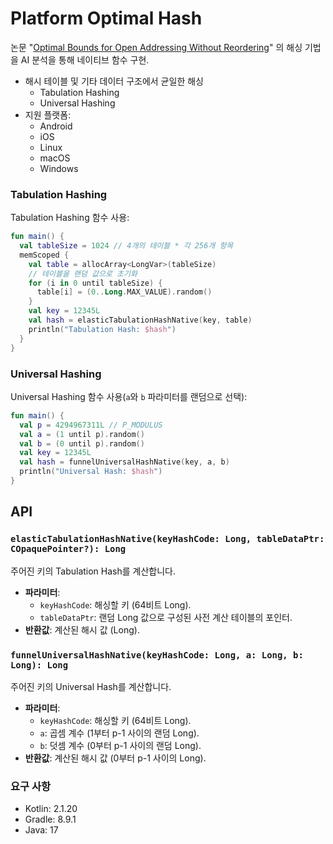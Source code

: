 # Platform Optimal Hash

논문 "[Optimal Bounds for Open Addressing Without Reordering](https://arxiv.org/abs/2501.02305)" 의 해싱 기법을 AI 분석을 통해
네이티브 함수 구현.

- 해시 테이블 및 기타 데이터 구조에서 균일한 해싱
  - Tabulation Hashing
  - Universal Hashing
- 지원 플랫폼:
  - Android
  - iOS
  - Linux
  - macOS
  - Windows

### Tabulation Hashing

Tabulation Hashing 함수 사용:

```kotlin
fun main() {
  val tableSize = 1024 // 4개의 테이블 * 각 256개 항목
  memScoped {
    val table = allocArray<LongVar>(tableSize)
    // 테이블을 랜덤 값으로 초기화
    for (i in 0 until tableSize) {
      table[i] = (0..Long.MAX_VALUE).random()
    }
    val key = 12345L
    val hash = elasticTabulationHashNative(key, table)
    println("Tabulation Hash: $hash")
  }
}
```

### Universal Hashing

Universal Hashing 함수 사용(`a`와 `b` 파라미터를 랜덤으로 선택):

```kotlin
fun main() {
  val p = 4294967311L // P_MODULUS
  val a = (1 until p).random()
  val b = (0 until p).random()
  val key = 12345L
  val hash = funnelUniversalHashNative(key, a, b)
  println("Universal Hash: $hash")
}
```

## API

### `elasticTabulationHashNative(keyHashCode: Long, tableDataPtr: COpaquePointer?): Long`

주어진 키의 Tabulation Hash를 계산합니다.

- **파라미터**:
  - `keyHashCode`: 해싱할 키 (64비트 Long).
  - `tableDataPtr`: 랜덤 Long 값으로 구성된 사전 계산 테이블의 포인터.
- **반환값**: 계산된 해시 값 (Long).

### `funnelUniversalHashNative(keyHashCode: Long, a: Long, b: Long): Long`

주어진 키의 Universal Hash를 계산합니다.

- **파라미터**:
  - `keyHashCode`: 해싱할 키 (64비트 Long).
  - `a`: 곱셈 계수 (1부터 p-1 사이의 랜덤 Long).
  - `b`: 덧셈 계수 (0부터 p-1 사이의 랜덤 Long).
- **반환값**: 계산된 해시 값 (0부터 p-1 사이의 Long).

### 요구 사항

- Kotlin: 2.1.20
- Gradle: 8.9.1
- Java: 17
